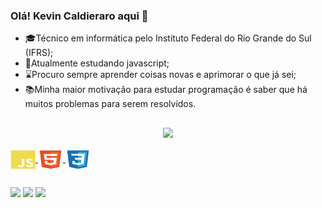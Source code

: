### Olá! Kevin Caldieraro aqui 🙂

- 🎓Técnico em informática pelo Instituto Federal do Rio Grande do Sul (IFRS);
- 🌱Atualmente estudando javascript;
- ⌛Procuro sempre aprender coisas novas e aprimorar o que já sei;
- 📚Minha maior motivação para estudar programação é saber que há muitos problemas para serem resolvidos.

##

<div align="center">
  <a href="https://github.com/kevinCaldieraro">
  <img height="180em" src="https://github-readme-stats.vercel.app/api/top-langs/?username=kevinCaldieraro&layout=compact&langs_count=7&theme=dark"/>
</div>
  
<div style="display: inline_block"><br>
  <img align="center" alt="kc-Js" height="30" width="40" src="https://raw.githubusercontent.com/devicons/devicon/master/icons/javascript/javascript-plain.svg">
  <img align="center" alt="kc-HTML" height="30" width="40" src="https://raw.githubusercontent.com/devicons/devicon/master/icons/html5/html5-original.svg">
  <img align="center" alt="kc-CSS" height="30" width="40" src="https://raw.githubusercontent.com/devicons/devicon/master/icons/css3/css3-original.svg">
</div>
  
  ##
  
  <div>
    <a href="https://instagram.com/kevincaldieraro" target="_blank"><img src="https://img.shields.io/badge/-Instagram-%23E4405F?style=for-the-badge&logo=instagram&logoColor=white" target="_blank"></a>
    <a href = "mailto:kevincaldieraro123@gmail.com"><img src="https://img.shields.io/badge/-Gmail-%23333?style=for-the-badge&logo=gmail&logoColor=white" target="_blank"></a>
    <a href="https://www.linkedin.com/in/kevin-caldieraro-667393240/" target="_blank"><img src="https://img.shields.io/badge/-LinkedIn-%230077B5?style=for-the-badge&logo=linkedin&logoColor=white" target="_blank"></a>
  </div>

